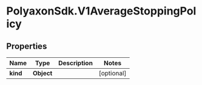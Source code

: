 # PolyaxonSdk.V1AverageStoppingPolicy

## Properties

Name | Type | Description | Notes
------------ | ------------- | ------------- | -------------
**kind** | **Object** |  | [optional] 


